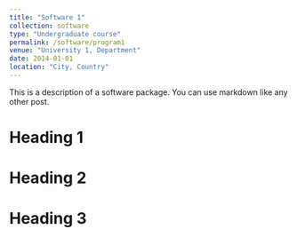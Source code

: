 ```yaml
---
title: "Software 1"
collection: software
type: "Undergraduate course"
permalink: /software/program1
venue: "University 1, Department"
date: 2014-01-01
location: "City, Country"
---
```


This is a description of a software package. You can use markdown like any other post.

Heading 1
======

Heading 2
======

Heading 3
======